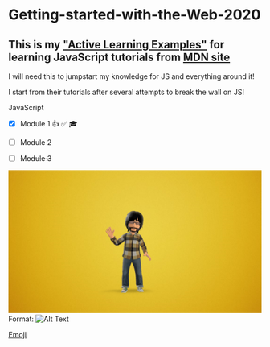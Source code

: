 # Getting-started-with-the-Web-2020


## This is my  ["Active Learning Examples"](https://vvpetkov.github.io/Getting-started-with-the-Web-2020/) for learning JavaScript tutorials from [MDN site](https://developer.mozilla.org/en-US/docs/Learn/Getting_started_with_the_web)


I will need this to jumpstart my knowledge for JS and everything around it! 

I start from their tutorials after several attempts to break the wall on JS! 

JavaScript
- [x] Module 1 :+1: :white_check_mark: :mortar_board:
- [ ] Module 2
- [ ] ~~Module 3~~


![Logo](/images/logoVLD.png)
Format: ![Alt Text](url)



[Emoji](https://www.webfx.com/tools/emoji-cheat-sheet/)

